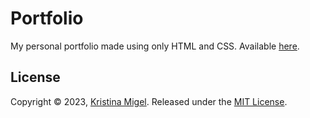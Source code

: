 # Portfolio
My personal portfolio made using only HTML and CSS. Available [here](https://kmigel.github.io/portfolio-website/).

## License
Copyright © 2023, [Kristina Migel](https://github.com/kmigel).
Released under the [MIT License](https://choosealicense.com/licenses/mit/).
